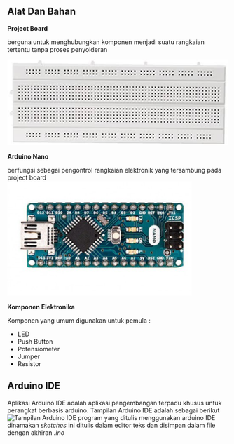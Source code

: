 ## Alat Dan Bahan ##
**Project Board**

berguna untuk menghubungkan komponen menjadi suatu rangkaian tertentu tanpa proses penyolderan

![Bentuk Fisik ProjectBoard](Images/ProjectBoard.jpeg)

**Arduino Nano**

berfungsi sebagai pengontrol rangkaian elektronik yang tersambung pada project board
![Bentuk Fisik Arduino Nano](arduino_nano.PNG)

**Komponen Elektronika**

Komponen yang umum digunakan untuk pemula :

- LED
- Push Button
- Potensiometer
- Jumper
- Resistor

## Arduino IDE ##
Aplikasi Arduino IDE adalah aplikasi pengembangan terpadu khusus
untuk perangkat berbasis arduino. Tampilan Arduino IDE adalah sebagai berikut
![Tampilan Arduino IDE](arduino_gui.PNG)
program yang ditulis menggunakan arduino IDE dinamakan *sketches* ini ditulis dalam editor teks dan disimpan dalam file dengan akhiran *.ino*



